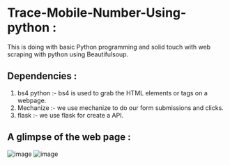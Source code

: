 # Trace-Mobile-Number-Using-python :

This is doing with basic Python programming and solid touch with web scraping with python using Beautifulsoup.

## Dependencies :
1) bs4 python :- bs4 is used to grab the HTML elements or tags on a webpage.
2) Mechanize :- we use mechanize to do our form submissions and clicks.
3) flask :- we use flask for create a API.

## A glimpse of the web page :
![image](https://user-images.githubusercontent.com/76476273/114443852-d2221180-9beb-11eb-81c0-7197847dbefd.png)
![image](https://user-images.githubusercontent.com/76476273/114444060-11506280-9bec-11eb-8998-ba15ee54b89d.png)
